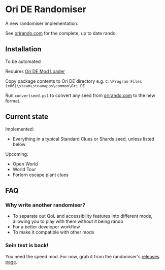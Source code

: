 # Ori DE Randomiser

A new randomiser implementation.

See [orirando.com](https://orirando.com) for the complete, up to date rando.

## Installation

To be automated

Requires [Ori DE Mod Loader](https://github.com/Kirefel/OriDeModLoader)

Copy package contents to Ori DE directory e.g. `C:\Program Files (x86)\steam\steamapps\common\Ori DE`

Run `convertseed.ps1` to convert any seed from [orirando.com](https://orirando.com) to the new format.

## Current state

Implemented:

* Everything in a typical Standard Clues or Shards seed, unless listed below

Upcoming:

* Open World
* World Tour
* Forlorn escape plant clues

## FAQ

### Why write another randomiser?

* To separate out QoL and accessibility features into different mods, allowing you to play with them without it being rando
* For a better developer workflow
* To make it compatible with other mods

### Sein text is back!

You need the speed mod. For now, grab it from the randomiser's [releases page](https://github.com/Kirefel/OriDeRandomiser/releases/latest).
